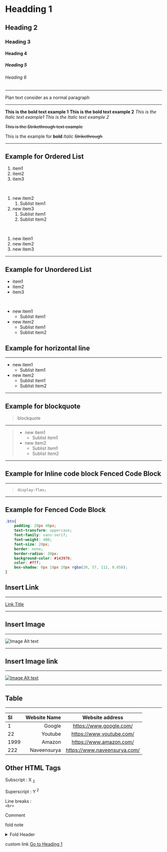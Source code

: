 # Headding 1
## Heading 2
### Heading 3
#### Heading 4
##### Heading 5
###### Heading 6

---
Plan text consider as a normal paragraph

---
**This is the bold text example 1**
__This is the bold text example 2__
*This is the Italic text example1*
_This is the Italic text example 2_

~~This is the Strikethrough text example~~

This is the example for **bold** *Italic* ~~Strikethrough~~

---

## Example for Ordered List

1. item1
2. item2
3. item3

<br>

1. new item2
    1. Sublist item1
1. new item3
    1. Sublist item1
    1. Sublist item2

<br>

1. new item1
3. new item2
6. new item3



---

## Example for Unordered List

- item1
- item2
- item3

<br>

- new item1
    + Sublist item1
- new item2
    * Sublist item1
    * Sublist item2


## Example for horizontal line

---
- new item1
    + Sublist item1
- new item2
    * Sublist item1
    * Sublist item2
---


## Example for blockquote 

>blockquote
---
> - new item1
>    + Sublist item1
>- new item2
>    * Sublist item1
 >   * Sublist item2
---

## Example for Inline code block Fenced Code Block

---
>`display:flex;`
---

## Example for Fenced Code Block
```css 
.btn{
    padding: 20px 40px;
    text-transform: uppercase;
    font-family: sans-serif;
    font-weight: 400;
    font-size: 20px;
    border: none;
    border-radius: 30px;
    background-color: #143970;
    color: #fff;
    box-shadow: 0px 10px 20px rgba(20, 57, 112, 0.658);
}
```

## Insert Link
---

[Link Title](https://www.google.com "Google")

---
## Insert Image

---
![Image Alt text ](https://fareworks.in/wp-content/uploads/2021/12/fareworks-white-transpirent-logo-e1639811453462.png "fareworks")

---

## Insert Image link
---
[![Image Alt text ](https://fareworks.in/wp-content/uploads/2021/12/fareworks-white-transpirent-logo-e1639811453462.png)](https://fareworks.in "fareworks")

---
## Table

---

| Sl | Website Name | Website address |
|:-- |--:           |:--:             |
|1| Google |https://www.google.com/|
|22|Youtube|https://www.youtube.com/|
|1999| Amazon |https://www.amazon.com/|
|222|Naveensurya|https://www.naveensurya.com/|



## Other HTML Tags 

 Subscript  : X <sub> 2</sub>

 Superscript : Y<sup> 2</sup>

 Line breaks : <br> `<br>`

 Comment <!-- This content will not appear in the rendered Markdown -->

fold note 
<details>
 <summary>Fold Header</summary>
     This is the fold content
</details>

custom link [Go to Heading 1](#headding-1)

